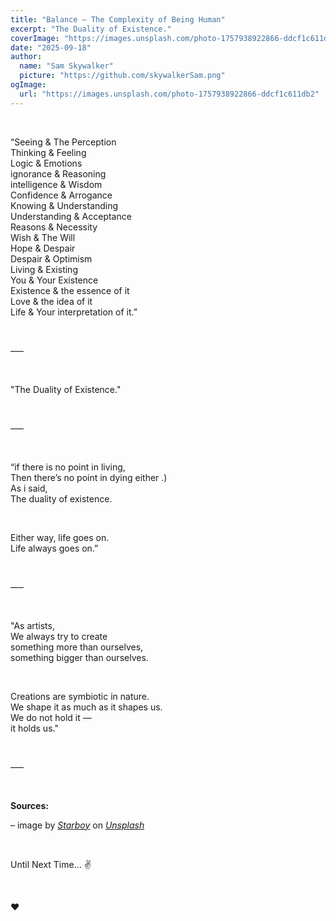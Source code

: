 ```yaml
---
title: "Balance — The Complexity of Being Human"
excerpt: "The Duality of Existence."
coverImage: "https://images.unsplash.com/photo-1757938922866-ddcf1c611db2"
date: "2025-09-18"
author:
  name: "Sam Skywalker"
  picture: "https://github.com/skywalkerSam.png"
ogImage:
  url: "https://images.unsplash.com/photo-1757938922866-ddcf1c611db2"
---
```


&nbsp;

“Seeing & The Perception  
Thinking & Feeling  
Logic & Emotions  
ignorance & Reasoning  
intelligence & Wisdom  
Confidence & Arrogance  
Knowing & Understanding  
Understanding & Acceptance  
Reasons & Necessity  
Wish & The Will  
Hope & Despair  
Despair & Optimism  
Living & Existing  
You & Your Existence  
Existence & the essence of it  
Love & the idea of it  
Life & Your interpretation of it.”

&nbsp;

–––

&nbsp;

"The Duality of Existence."

&nbsp;

–––

&nbsp;

“if there is no point in living,  
Then there’s no point in dying either .)  
As i said,  
The duality of existence.

&nbsp;

Either way, life goes on.  
Life always goes on.”

&nbsp;

–––

&nbsp;

"As artists,  
We always try to create  
something more than ourselves,  
something bigger than ourselves.

&nbsp;

Creations are symbiotic in nature.  
We shape it as much as it shapes us.  
We do not hold it —  
it holds us."

&nbsp;

–––

&nbsp;

**Sources:**

– image by [_Starboy_](https://unsplash.com/@skywalkersam?utm_content=creditCopyText&utm_medium=referral&utm_source=unsplash) on [_Unsplash_](https://unsplash.com/photos/-ixxmki_YUQ?utm_content=creditCopyText&utm_medium=referral&utm_source=unsplash)

&nbsp;

Until Next Time... ✌️

&nbsp;

❤️

&nbsp;
